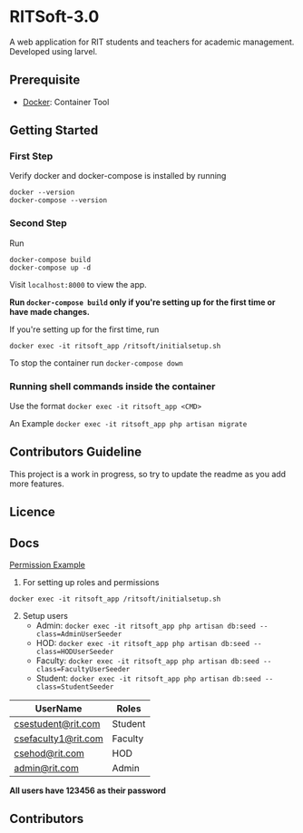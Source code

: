 # RITSoft-3.0

A web application for RIT students and teachers for academic management. Developed using larvel.

## Prerequisite

-   [Docker](https://www.docker.com/): Container Tool

## Getting Started

### First Step

Verify docker and docker-compose is installed by running

```
docker --version
docker-compose --version
```

### Second Step

Run

```
docker-compose build
docker-compose up -d
```

Visit `localhost:8000` to view the app.

**Run `docker-compose build` only if you're setting up for the first time or have made changes.**

If you're setting up for the first time, run

```
docker exec -it ritsoft_app /ritsoft/initialsetup.sh
```

To stop the container run `docker-compose down`

### Running shell commands inside the container

Use the format `docker exec -it ritsoft_app <CMD>`

An Example `docker exec -it ritsoft_app php artisan migrate`

## Contributors Guideline

This project is a work in progress, so try to update the readme as you add more features.

## Licence

## Docs

[Permission Example](./docs/permission.md)

1. For setting up roles and permissions

```
docker exec -it ritsoft_app /ritsoft/initialsetup.sh
```

2. Setup users
    - Admin: `docker exec -it ritsoft_app php artisan db:seed --class=AdminUserSeeder`
    - HOD: `docker exec -it ritsoft_app php artisan db:seed --class=HODUserSeeder`
    - Faculty: `docker exec -it ritsoft_app php artisan db:seed --class=FacultyUserSeeder`
    - Student: `docker exec -it ritsoft_app php artisan db:seed --class=StudentSeeder`

| UserName            | Roles   |
| ------------------- | ------- |
| csestudent@rit.com  | Student |
| csefaculty1@rit.com | Faculty |
| csehod@rit.com      | HOD     |
| admin@rit.com       | Admin   |

**All users have 123456 as their password**

## Contributors

<!-- readme: contributors -start -->
<!-- readme: contributors -end -->
